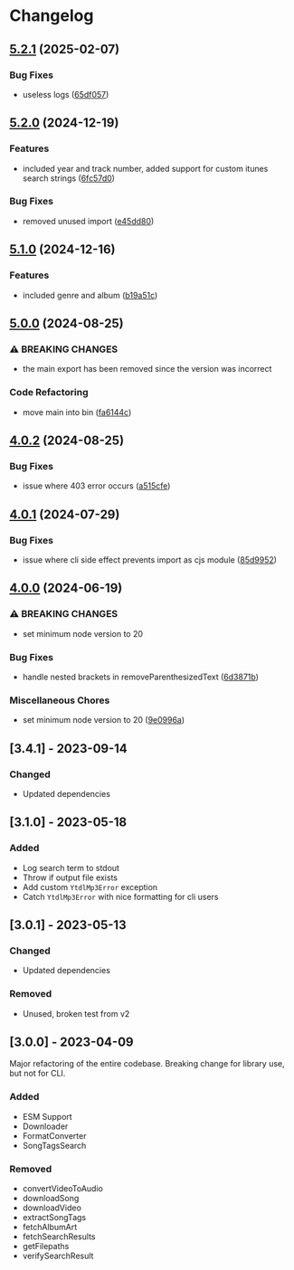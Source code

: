 # Changelog

## [5.2.1](https://github.com/joshunrau/ytdl-mp3/compare/v5.2.0...v5.2.1) (2025-02-07)


### Bug Fixes

* useless logs ([65df057](https://github.com/joshunrau/ytdl-mp3/commit/65df057cbe14aa6661aad15f41ee018fd4f30309))

## [5.2.0](https://github.com/joshunrau/ytdl-mp3/compare/v5.1.0...v5.2.0) (2024-12-19)


### Features

* included year and track number, added support for custom itunes search strings ([6fc57d0](https://github.com/joshunrau/ytdl-mp3/commit/6fc57d02cdff6af67920a6750eb8fa24d55aa66b))


### Bug Fixes

* removed unused import ([e45dd80](https://github.com/joshunrau/ytdl-mp3/commit/e45dd80857a556508e019fdcc6ed97d08aa94599))

## [5.1.0](https://github.com/joshunrau/ytdl-mp3/compare/v5.0.0...v5.1.0) (2024-12-16)


### Features

* included genre and album ([b19a51c](https://github.com/joshunrau/ytdl-mp3/commit/b19a51c838893b83395eaf6529157be1df28ee7f))

## [5.0.0](https://github.com/joshunrau/ytdl-mp3/compare/v4.0.2...v5.0.0) (2024-08-25)


### ⚠ BREAKING CHANGES

* the main export has been removed since the version was incorrect

### Code Refactoring

* move main into bin ([fa6144c](https://github.com/joshunrau/ytdl-mp3/commit/fa6144c625f6e8d28f4e493fc55708000e5fb79c))

## [4.0.2](https://github.com/joshunrau/ytdl-mp3/compare/v4.0.1...v4.0.2) (2024-08-25)


### Bug Fixes

* issue where 403 error occurs ([a515cfe](https://github.com/joshunrau/ytdl-mp3/commit/a515cfe3af7f75271fdd5347f5481c9be367ae03))

## [4.0.1](https://github.com/joshunrau/ytdl-mp3/compare/v4.0.0...v4.0.1) (2024-07-29)


### Bug Fixes

* issue where cli side effect prevents import as cjs module ([85d9952](https://github.com/joshunrau/ytdl-mp3/commit/85d99525761a082cc7ba4487688d33cdacd8f853))

## [4.0.0](https://github.com/joshunrau/ytdl-mp3/compare/v3.4.1...v4.0.0) (2024-06-19)


### ⚠ BREAKING CHANGES

* set minimum node version to 20

### Bug Fixes

* handle nested brackets in removeParenthesizedText ([6d3871b](https://github.com/joshunrau/ytdl-mp3/commit/6d3871bf278e1f3dc6bcf1e60fea92ae9d18108b))


### Miscellaneous Chores

* set minimum node version to 20 ([9e0996a](https://github.com/joshunrau/ytdl-mp3/commit/9e0996a41a5cb6c6bad953b5eb142bab9af446e6))

## [3.4.1] - 2023-09-14

### Changed
- Updated dependencies

## [3.1.0] - 2023-05-18

### Added 
- Log search term to stdout
- Throw if output file exists
- Add custom `YtdlMp3Error` exception
- Catch `YtdlMp3Error` with nice formatting for cli users

## [3.0.1] - 2023-05-13

### Changed
- Updated dependencies

### Removed
- Unused, broken test from v2

## [3.0.0] - 2023-04-09

Major refactoring of the entire codebase. Breaking change for library use, but not for CLI.

### Added
- ESM Support
- Downloader
- FormatConverter
- SongTagsSearch

### Removed
- convertVideoToAudio
- downloadSong
- downloadVideo
- extractSongTags
- fetchAlbumArt
- fetchSearchResults
- getFilepaths
- verifySearchResult
